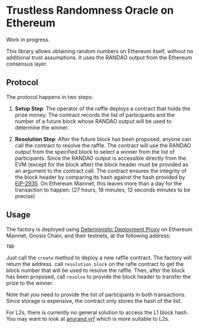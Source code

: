 # Trustless Randomness Oracle on Ethereum

Work in progress.

This library allows obtaining random numbers on Ethereum itself, without no additional trust assumptions.
It uses the RANDAO output from the Ethereum consensus layer.

## Protocol

The protocol happens in two steps:

1. **Setup Step**: The operator of the raffle deploys a contract that holds the prize money.
   The contract records the list of participants and the number of a future block whose RANDAO output will be used to determine the winner.

2. **Resolution Step**: After the future block has been proposed, anyone can call the contract to resolve the raffle.
   The contract will use the RANDAO output from the specified block to select a winner from the list of participants.
   Since the RANDAO output is accessible directly from the EVM (except for the block after) the block header must be provided as an argument to the contract call. The contract ensures the integrity of the block header by comparing its hash against the hash provided by [EIP-2935]. On Ethereum Mainnet, this leaves more than a day for the transaction to happen. (27 hours, 18 minutes, 12 seconds minutes to be precise)

## Usage

The factory is deployed using [Deterministic Deployment Proxy] on Ethereum Mainnet, Gnosis Chain, and their testnets, at the following address:

```
TBD
```

Just call the `create` method to deploy a new raffle contract. The factory will return the address.
call `resolution_block` on the rafle contract to get the block number that will be used to resolve the raffle.
Then, after the block has been proposed, call `resolve` to provide the block header to transfer the prize to the winner.

Note that you need to provide the list of participants in both transactions. Since storage is expensive, the contract only stores the hash of the list.
    
For L2s, there is currently no general solution to access the L1 block hash. You may want to look at [anyrand vrf] which is more suitable to L2s.

[EIP-2935]: https://eips.ethereum.org/EIPS/eip-2935
[Deterministic Deployment Proxy]: https://github.com/Arachnid/deterministic-deployment-proxy
[anyrand vrf]: https://anyrand.com/
